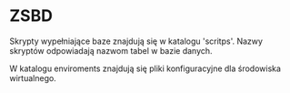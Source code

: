 # ZSBD

Skrypty wypełniające baze znajdują się w katalogu 'scritps'.
Nazwy skryptów odpowiadają nazwom tabel w bazie danych.

W katalogu enviroments znajdują się pliki konfiguracyjne dla środowiska wirtualnego.


